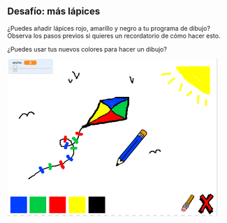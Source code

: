 ## Desafío: más lápices

¿Puedes añadir lápices rojo, amarillo y negro a tu programa de dibujo? Observa los pasos previos si quieres un recordatorio de cómo hacer esto.

¿Puedes usar tus nuevos colores para hacer un dibujo?

![Captura de pantalla](images/paint-final.png)